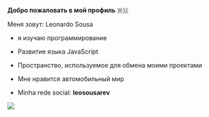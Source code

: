**Добро пожаловать в мой профиль** 🇷🇺 

Меня зовут: Leonardo Sousa

- я изучаю программирование
- Развитие языка JavaScript
- Пространство, используемое для обмена моими проектами
- Мне нравится автомобильный мир

- Minha rede social: **leosousarev** 

![](https://media.tenor.com/kWMqbOVaZOoAAAAM/yay-lakers.gif)

